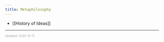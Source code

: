 ```yaml
---
title: Metaphilosophy
---
```


- [[History of Ideas]]

---

<sup><sub><font color="#a6a6a6">Updated: 2020-10-11</font></sub></sup>
